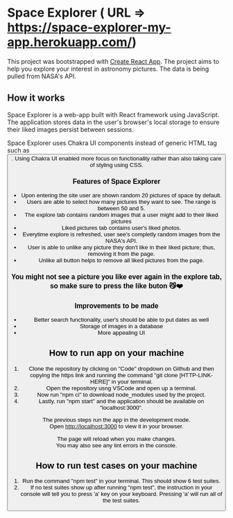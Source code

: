 # Space Explorer ( URL => https://space-explorer-my-app.herokuapp.com/)

This project was bootstrapped with [Create React App](https://github.com/facebook/create-react-app). The project aims to help you explore your interest in astronomy pictures. The data is being pulled from NASA's API. 

## How it works

Space Explorer is a web-app built with React framework using JavaScript. The application stores data in the user's browser's local storage to ensure their liked images persist between sessions. 

Space Explorer uses Chakra UI components instead of generic HTML tag such as <button>. Using Chakra UI enabled more focus on functionality rather than also taking care of styling using CSS.

### Features of Space Explorer

* Upon entering the site user are shown random 20 pictures of space by default. 
* Users are able to select how many pictures they want to see. The range is between 50 and 5.
* The explore tab contains random images that a user might add to their liked pictures
* Liked pictures tab contains user's liked photos.
* Everytime explore is refreshed, user see's completly random images from the NASA's API.
* User is able to unlike any picture they don't like in their liked picture; thus, removing it from the page. 
* Unlike all button helps to remove all liked pictures from the page.
  
### You might not see a picture you like ever again in the explore tab, so make sure to press the like buton 😼❤️ 

### Improvements to be made

* Better search functionality, user's should be able to put dates as well
* Storage of images in a database
* More appealing UI

## How to run app on your machine

1) Clone the repository by clicking on "Code" dropdown on Github and then copying the https link and running the command "git clone [HTTP-LINK-HERE]" in your terminal.
2) Open the repository usng VSCode and open up a terminal.
3) Now run "npm ci" to download node_modules used by the project.
4) Lastly, run "npm start" and the application should be available on "localhost:3000".

The previous steps run the app in the development mode.\
Open [http://localhost:3000](http://localhost:3000) to view it in your browser.

The page will reload when you make changes.\
You may also see any lint errors in the console.

## How to run test cases on your machine

1) Run the command "npm test" in your terminal. This should show 6 test suites.
2) If no test suites show up after running "npm test", the instruction in your console will tell you to press 'a' key on your keyboard. Pressing 'a' will run all of the test suites.

